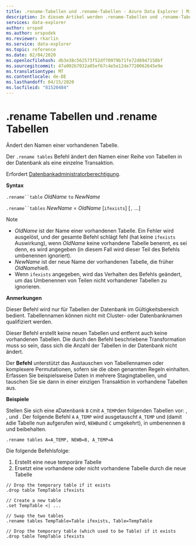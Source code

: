 ```yaml
---
title: .rename-Tabellen und .rename-Tabellen - Azure Data Explorer | Microsoft Docs
description: In diesem Artikel werden .rename-Tabellen und .rename-Tabellen in Azure Data Explorer beschrieben.
services: data-explorer
author: orspod
ms.author: orspodek
ms.reviewer: rkarlin
ms.service: data-explorer
ms.topic: reference
ms.date: 02/04/2020
ms.openlocfilehash: db3e38c562573f52df70979b71fe72d8947158bf
ms.sourcegitcommit: 47a002b7032a05ef67c4e5e12de7720062645e9e
ms.translationtype: MT
ms.contentlocale: de-DE
ms.lasthandoff: 04/15/2020
ms.locfileid: "81520484"
---
```

# <a name="rename-table-and-rename-tables"></a>.rename Tabellen und .rename Tabellen

Ändert den Namen einer vorhandenen Tabelle.

Der `.rename tables` Befehl ändert den Namen einer Reihe von Tabellen in der Datenbank als eine einzelne Transaktion.

Erfordert [Datenbankadministratorberechtigung](../management/access-control/role-based-authorization.md).

**Syntax**

`.rename``table` *OldName* `to` *NewName*

`.rename``tables` *NewName* = *OldName* [`ifexists`] [`,` ...]

> [!NOTE]
> * *OldName* ist der Name einer vorhandenen Tabelle. Ein Fehler wird ausgelöst, und der gesamte Befehl schlägt fehl (hat keine `ifexists` Auswirkung), wenn *OldName* keine vorhandene Tabelle benennt, es sei denn, es wird angegeben (in diesem Fall wird dieser Teil des Befehls umbenennen ignoriert).
> * *NewName* ist der neue Name der vorhandenen Tabelle, die früher *OldName*hieß.
> * Wenn `ifexists` angegeben, wird das Verhalten des Befehls geändert, um das Umbenennen von Teilen nicht vorhandener Tabellen zu ignorieren.

**Anmerkungen**

Dieser Befehl wird nur für Tabellen der Datenbank im Gültigkeitsbereich bedient.
Tabellennamen können nicht mit Cluster- oder Datenbanknamen qualifiziert werden.

Dieser Befehl erstellt keine neuen Tabellen und entfernt auch keine vorhandenen Tabellen.
Die durch den Befehl beschriebene Transformation muss so sein, dass sich die Anzahl der Tabellen in der Datenbank nicht ändert.

Der **Befehl** unterstützt das Austauschen von Tabellennamen oder komplexere Permutationen, sofern sie die oben genannten Regeln einhalten. Erfassen Sie beispielsweise Daten in mehrere Stagingtabellen, und tauschen Sie sie dann in einer einzigen Transaktion in vorhandene Tabellen aus.

**Beispiele**

Stellen Sie sich eine `A`Datenbank `B` `C`mit `A_TEMP`den folgenden Tabellen vor: , , und .
Der folgende Befehl `A` `A_TEMP` wird ausgetauscht `A_TEMP` und (damit `A`die Tabelle nun aufgerufen wird, `NEWB`und `C` umgekehrt), in umbenennen `B` und beibehalten. 

```
.rename tables A=A_TEMP, NEWB=B, A_TEMP=A
``` 

Die folgende Befehlsfolge:
1. Erstellt eine neue temporäre Tabelle
1. Ersetzt eine vorhandene oder nicht vorhandene Tabelle durch die neue Tabelle

```
// Drop the temporary table if it exists
.drop table TempTable ifexists

// Create a new table
.set TempTable <| ...

// Swap the two tables
.rename tables TempTable=Table ifexists, Table=TempTable

// Drop the temporary table (which used to be Table) if it exists
.drop table TempTable ifexists
```